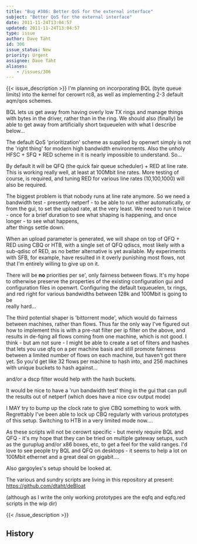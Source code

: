 ```yaml
---
title: "Bug #306: Better QoS for the external interface"
subject: "Better QoS for the external interface"
date: 2011-11-24T13:04:57
updated: 2011-11-24T13:04:57
type: issue
author: Dave Täht
id: 306
issue_status: New
priority: Urgent
assignee: Dave Täht
aliases:
    - /issues/306
---
```


{{< issue_description >}}
I'm planning on incorporating BQL (byte queue limits) into the kernel
for cerowrt rc8, as well as implementing 2-3 default aqm/qos schemes.

BQL lets us get away from having overly low TX rings and manage things
with bytes in the driver, rather than in the ring. We should also
(finally) be able to get away from artificially short txqueuelen with
what I describe below...

The default QoS 'prioritization' scheme as supplied by openwrt simply is
not the 'right thing' for modern high bandwidth environments. Also the
unholy HFSC + SFQ + RED scheme in it is nearly impossible to understand.
So...

By default it will be QFQ (the quick fair queue scheduler) + RED at line
rate. This is working really well, at least at 100Mbit line rates. More
testing of course, is required, and tuning RED for various line rates
(10,100,1000) will also be required.

The biggest problem is that nobody runs at line rate anymore. So we need
a bandwidth test - presently netperf - to be able to run either
automatically, or from the gui, to set the upload rate, at the very
least. We need to run it twice - once for a brief duration to see what
shaping is happening, and once longer - to see what happens,\
after things settle down.

When an upload parameter is generated, we will shape on top of QFQ + RED
using CBQ or HTB, with a single set of QFQ qdiscs, most likely with a
sub-qdisc of RED, as no better alternative is yet available. My
experiments with SFB, for example, have resulted in it overly punishing
most flows, not that I'm entirely willing to give up on it.

There will be **no** priorities per se', only fairness between flows.
It's my hope to otherwise preserve the properties of the existing
configuration gui and configuration files in openwrt. Configuring the
default txqueuelen, tx rings, and red right for various bandwidths
between 128k and 100Mbit is going to be\
really hard...

The third potential shaper is 'bittorrent mode', which would do fairness
between machines, rather than flows. Thus far the only way I've figured
out how to implement this is with a pre-nat filter per ip filter on the
above, and results in de-fqing all flows coming from one machine, which
is not good. I think - but am not sure - I might be able to create a set
of filters and hashes that lets you use qfq on a per machine basis and
still promote fairness between a limited number of flows on each
machine, but haven't got there yet. So you'd get like 32 flows per
machine to hash into, and 256 machines with unique buckets to hash
against...

and/or a dscp filter would help with the hash buckets.

It would be nice to have a 'run bandwidth test' thing in the gui that
can pull the results out of netperf (which does have a nice csv output
mode)

I MAY try to bump up the clock rate to give CBQ something to work with.
Regrettably I've been able to lock up CBQ regularly with various
prototypes of this setup. Switching to HTB in a very limited mode
now....

As these scripts will not be cerowrt specific - but merely require BQL
and QFQ - it's my hope that they can be tried on multiple gateway
setups, such as the guruplug and/or x86 boxes, etc, to get a feel for
the valid ranges. I'd love to see people try BQL and QFQ on desktops -
it seems to help a lot on 100Mbit ethernet and a great deal on
gigabit....

Also gargoyles's setup should be looked at.

The various and sundry scripts are living in this repository at present:
https://github.com/dtaht/deBloat

(although as I write the only working prototypes are the eqfq and
eqfq.red scripts in the wip dir)


{{< /issue_description >}}

## History

